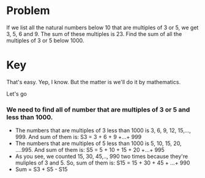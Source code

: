 # Problem
If we list all the natural numbers below 10 that are multiples of 3 or 5, we get 3, 5, 6 and 9. The sum of these multiples is 23.
Find the sum of all the multiples of 3 or 5 below 1000.

# Key
That's easy. Yep, I know. But the matter is we'll do it by mathematics.

Let's go
### We need to find all of number that are multiples of 3 or 5 and less than 1000.
  - The numbers that are multiples of 3 less than 1000 is 3, 6, 9, 12, 15,..., 999. And sum of them is: S3 = 3 + 6 + 9 +...+ 999
  - The numbers that are multiples of 5 less than 1000 is 5, 10, 15, 20, ....995. And sum of them is: S5 = 5 + 10 + 15 + 20 +...+ 995
  - As you see, we counted 15, 30, 45,.., 990  two times because they're muliples of 3 and 5. So, sum of them is: S15 = 15 + 30 + 45 + ...+ 990
  - Sum = S3 + S5 - S15
